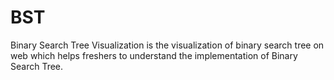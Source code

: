 # BST
Binary Search Tree Visualization is the visualization of binary search tree on web which helps freshers to understand the implementation of Binary Search Tree.
